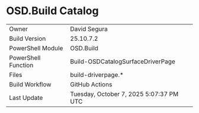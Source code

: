 ﻿# OSD.Build Catalog

| | |
|-|-|
| Owner | David Segura |
| Build Version | 25.10.7.2 |
| PowerShell Module | OSD.Build |
| PowerShell Function | Build-OSDCatalogSurfaceDriverPage |
| Files | build-driverpage.* |
| Build Workflow | GitHub Actions |
| Last Update | Tuesday, October 7, 2025 5:07:37 PM UTC |
